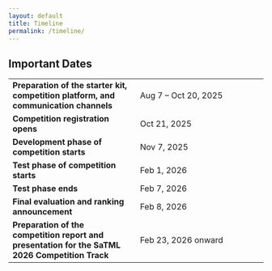 ```yaml
---
layout: default
title: Timeline
permalink: /timeline/
---
```


## Important Dates

<table class="foo">
    <tr>
        <td width="50%"><b>Preparation of the starter kit, competition platform, and communication channels</b></td>
        <td width="50%">Aug 7 – Oct 20, 2025</td>
    </tr>
    <tr>
        <td width="50%"><b>Competition registration opens</b></td>
        <td width="50%">Oct 21, 2025</td>
    </tr>
    <tr>
        <td width="50%"><b>Development phase of competition starts</b></td>
        <td width="50%">Nov 7, 2025</td>
    </tr>
    <tr>
        <td width="50%"><b>Test phase of competition starts</b></td>
        <td width="50%">Feb 1, 2026</td>
    </tr>
    <tr>
        <td width="50%"><b>Test phase ends</b></td>
        <td width="50%">Feb 7, 2026</td>
    </tr>
    <tr>
        <td width="50%"><b>Final evaluation and ranking announcement</b></td>
        <td width="50%">Feb 8, 2026</td>
    </tr>
    <tr>
        <td width="50%"><b>Preparation of the competition report and presentation for the SaTML 2026 Competition Track</b></td>
        <td width="50%">Feb 23, 2026 onward</td>
    </tr>
</table>